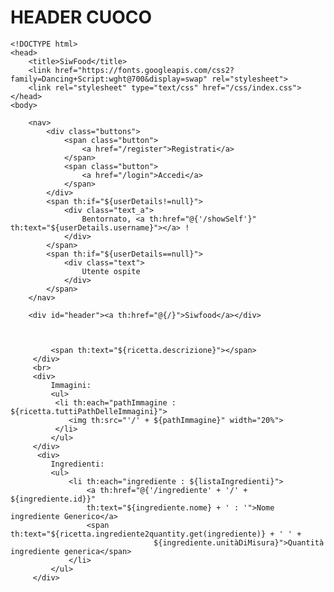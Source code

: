 # HEADER CUOCO


```
<!DOCTYPE html>
<head>
    <title>SiwFood</title>
    <link href="https://fonts.googleapis.com/css2?family=Dancing+Script:wght@700&display=swap" rel="stylesheet">
    <link rel="stylesheet" type="text/css" href="/css/index.css">
</head>
<body>

    <nav>
        <div class="buttons">
            <span class="button">
                <a href="/register">Registrati</a>
            </span>
            <span class="button">
                <a href="/login">Accedi</a>
            </span>
        </div>
		<span th:if="${userDetails!=null}">
        	<div class="text_a">
            	Bentornato, <a th:href="@{'/showSelf'}" th:text="${userDetails.username}"></a> !
        	</div>
		</span>
		<span th:if="${userDetails==null}">
			<div class="text">
				Utente ospite
			</div>
		</span>
    </nav>

    <div id="header"><a th:href="@{/}">Siwfood</a></div>
	
	
```




    
		
			 <span th:text="${ricetta.descrizione}"></span>
         </div>
         <br>
         <div>
			 Immagini:
			 <ul>
			  <li th:each="pathImmagine : ${ricetta.tuttiPathDelleImmagini}">
			 	 <img th:src="'/' + ${pathImmagine}" width="20%">	 	
			  </li>
			 </ul>
         </div>
          <div>
			 Ingredienti:
			 <ul>
				 <li th:each="ingrediente : ${listaIngredienti}">
					 <a th:href="@{'/ingrediente' + '/' + ${ingrediente.id}}"
					 th:text="${ingrediente.nome} + ' : '">Nome ingrediente Generico</a>
					 <span th:text="${ricetta.ingrediente2quantity.get(ingrediente)} + ' ' + 
					 				${ingrediente.unitàDiMisura}">Quantità ingrediente generica</span>		 	
				 </li>
			 </ul>
         </div>




